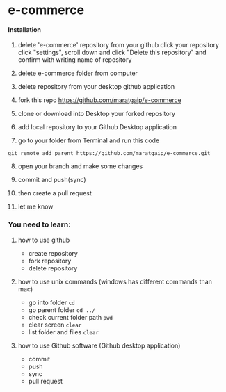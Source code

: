 # e-commerce


#### Installation

1. delete 'e-commerce' repository from your github
click your repository click "settings", scroll down and click "Delete this repository" and confirm with writing name of repository

2. delete e-commerce folder from computer

3. delete repository from your desktop github application

4. fork this repo https://github.com/maratgaip/e-commerce

5. clone or download into Desktop your forked repository

6. add local repository to your Github Desktop application

7. go to your folder from Terminal and run this code
```
git remote add parent https://github.com/maratgaip/e-commerce.git
```
8. open your branch and make some changes

9. commit and push(sync)

10. then create a pull request

11. let me know


### You need to learn:
1. how to use github
    * create repository
    * fork repository
    * delete repository

2. how to use unix commands (windows has different commands than mac)
    * go into folder
    ``` cd ```
    * go parent folder
    ``` cd ../ ```
    * check current folder path
    ``` pwd ```
    * clear screen
    ``` clear ```
    * list folder and files
    ``` clear ```

3. how to use Github software (Github desktop application)
    * commit
    * push
    * sync
    * pull request
